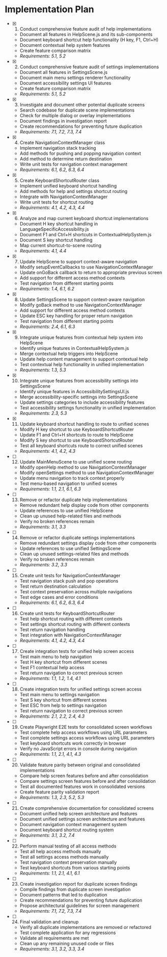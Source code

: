 # Implementation Plan

- [x] 1. Conduct comprehensive feature audit of help implementations
  - Document all features in HelpScene.js and its sub-components
  - Document keyboard shortcut help functionality (H key, F1, Ctrl+H)
  - Document contextual help system features
  - Create feature comparison matrix
  - _Requirements: 5.1, 5.2_

- [x] 2. Conduct comprehensive feature audit of settings implementations
  - Document all features in SettingsScene.js
  - Document main menu settings renderer functionality
  - Document accessibility settings UI features
  - Create feature comparison matrix
  - _Requirements: 5.1, 5.2_

- [x] 3. Investigate and document other potential duplicate screens
  - Search codebase for duplicate scene implementations
  - Check for multiple dialog or overlay implementations
  - Document findings in investigation report
  - Create recommendations for preventing future duplication
  - _Requirements: 7.1, 7.2, 7.3, 7.4_

- [x] 4. Create NavigationContextManager class
  - Implement navigation stack tracking
  - Add methods for pushing and popping navigation context
  - Add method to determine return destination
  - Write unit tests for navigation context management
  - _Requirements: 6.1, 6.2, 6.3, 6.4_

- [x] 5. Create KeyboardShortcutRouter class
  - Implement unified keyboard shortcut handling
  - Add methods for help and settings shortcut routing
  - Integrate with NavigationContextManager
  - Write unit tests for shortcut routing
  - _Requirements: 4.1, 4.2, 4.3, 4.4_

- [x] 6. Analyze and map current keyboard shortcut implementations
  - Document H key shortcut handling in LanguageSpecificAccessibility.js
  - Document F1 and Ctrl+H shortcuts in ContextualHelpSystem.js
  - Document S key shortcut handling
  - Map current shortcut-to-scene routing
  - _Requirements: 4.1, 4.4_

- [x] 7. Update HelpScene to support context-aware navigation
  - Modify setupEventCallbacks to use NavigationContextManager
  - Update onGoBack callback to return to appropriate previous screen
  - Add support for different access method contexts
  - Test navigation from different starting points
  - _Requirements: 1.4, 6.1, 6.2_

- [x] 8. Update SettingsScene to support context-aware navigation
  - Modify goBack method to use NavigationContextManager
  - Add support for different access method contexts
  - Update ESC key handling for proper return navigation
  - Test navigation from different starting points
  - _Requirements: 2.4, 6.1, 6.3_

- [x] 9. Integrate unique features from contextual help system into HelpScene
  - Identify unique features in ContextualHelpSystem.js
  - Merge contextual help triggers into HelpScene
  - Update help content management to support contextual help
  - Test contextual help functionality in unified implementation
  - _Requirements: 1.3, 5.3_

- [x] 10. Integrate unique features from accessibility settings into SettingsScene
  - Identify unique features in AccessibilitySettingsUI.js
  - Merge accessibility-specific settings into SettingsScene
  - Update settings categories to include accessibility features
  - Test accessibility settings functionality in unified implementation
  - _Requirements: 2.3, 5.3_

- [x] 11. Update keyboard shortcut handling to route to unified scenes
  - Modify H key shortcut to use KeyboardShortcutRouter
  - Update F1 and Ctrl+H shortcuts to route to HelpScene
  - Modify S key shortcut to use KeyboardShortcutRouter
  - Test all keyboard shortcuts route to correct unified scenes
  - _Requirements: 4.1, 4.2, 4.3_

- [ ] 12. Update MainMenuScene to use unified scene routing
  - Modify openHelp method to use NavigationContextManager
  - Modify openSettings method to use NavigationContextManager
  - Update menu navigation to track context properly
  - Test menu-based navigation to unified scenes
  - _Requirements: 1.1, 2.1, 6.1, 6.3_

- [ ] 13. Remove or refactor duplicate help implementations
  - Remove redundant help display code from other components
  - Update references to use unified HelpScene
  - Clean up unused help-related files and methods
  - Verify no broken references remain
  - _Requirements: 3.1, 3.3_

- [ ] 14. Remove or refactor duplicate settings implementations
  - Remove redundant settings display code from other components
  - Update references to use unified SettingsScene
  - Clean up unused settings-related files and methods
  - Verify no broken references remain
  - _Requirements: 3.2, 3.3_

- [ ] 15. Create unit tests for NavigationContextManager
  - Test navigation stack push and pop operations
  - Test return destination calculation
  - Test context preservation across multiple navigations
  - Test edge cases and error conditions
  - _Requirements: 6.1, 6.2, 6.3, 6.4_

- [ ] 16. Create unit tests for KeyboardShortcutRouter
  - Test help shortcut routing with different contexts
  - Test settings shortcut routing with different contexts
  - Test return navigation handling
  - Test integration with NavigationContextManager
  - _Requirements: 4.1, 4.2, 4.3, 4.4_

- [ ] 17. Create integration tests for unified help screen access
  - Test main menu to help navigation
  - Test H key shortcut from different scenes
  - Test F1 contextual help access
  - Test return navigation to correct previous screen
  - _Requirements: 1.1, 1.2, 1.4, 4.1_

- [ ] 18. Create integration tests for unified settings screen access
  - Test main menu to settings navigation
  - Test S key shortcut from different scenes
  - Test ESC from help to settings navigation
  - Test return navigation to correct previous screen
  - _Requirements: 2.1, 2.2, 2.4, 4.3_

- [ ] 19. Create Playwright E2E tests for consolidated screen workflows
  - Test complete help access workflows using URL parameters
  - Test complete settings access workflows using URL parameters
  - Test keyboard shortcuts work correctly in browser
  - Verify no JavaScript errors in console during navigation
  - _Requirements: 1.1, 2.1, 4.1, 4.3_

- [ ] 20. Validate feature parity between original and consolidated implementations
  - Compare help screen features before and after consolidation
  - Compare settings screen features before and after consolidation
  - Test all documented features work in consolidated versions
  - Create feature parity validation report
  - _Requirements: 1.3, 2.3, 5.2, 5.3_

- [ ] 21. Create comprehensive documentation for consolidated screens
  - Document unified help screen architecture and features
  - Document unified settings screen architecture and features
  - Document navigation context management system
  - Document keyboard shortcut routing system
  - _Requirements: 3.1, 3.2, 7.4_

- [ ] 22. Perform manual testing of all access methods
  - Test all help access methods manually
  - Test all settings access methods manually
  - Test navigation context preservation manually
  - Test keyboard shortcuts from various starting points
  - _Requirements: 1.1, 2.1, 4.1, 6.1_

- [ ] 23. Create investigation report for duplicate screen findings
  - Compile findings from duplicate screen investigation
  - Document patterns that led to duplication
  - Create recommendations for preventing future duplication
  - Propose architectural guidelines for screen management
  - _Requirements: 7.1, 7.2, 7.3, 7.4_

- [ ] 24. Final validation and cleanup
  - Verify all duplicate implementations are removed or refactored
  - Test complete application for any regressions
  - Validate all requirements are met
  - Clean up any remaining unused code or files
  - _Requirements: 3.1, 3.2, 3.3, 3.4_